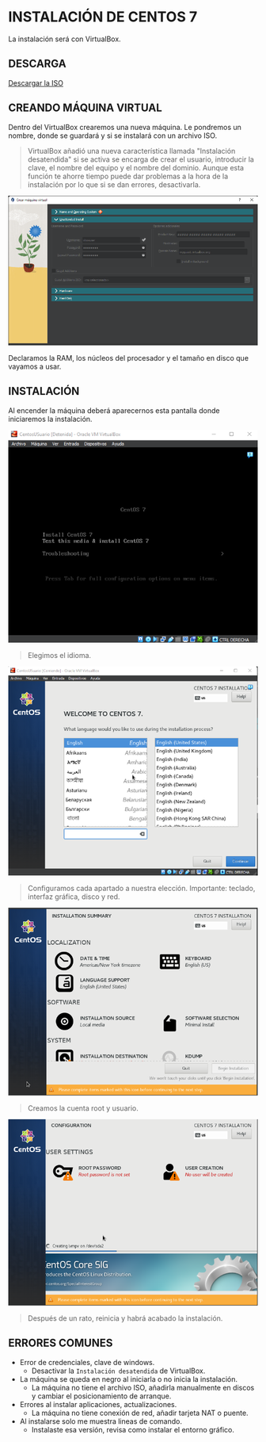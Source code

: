 # INSTALACIÓN DE CENTOS 7

La instalación será con VirtualBox.

## DESCARGA

[Descargar la ISO](https://www.centos.org/download/)

## CREANDO MÁQUINA VIRTUAL

Dentro del VirtualBox crearemos una nueva máquina. Le pondremos un nombre, donde se guardará y si se instalará con un archivo ISO.

> VirtualBox añadió una nueva característica llamada "Instalación desatendida" si se activa se encarga de crear el usuario, introducir la clave, el nombre del equipo y el nombre del dominio. Aunque esta función te ahorre tiempo puede dar problemas a la hora de la instalación por lo que si se dan errores, desactivarla.

![Alt text](./img/VirtualBox/1.png)

Declaramos la RAM, los núcleos del procesador y el tamaño en disco que vayamos a usar.

## INSTALACIÓN

Al encender la máquina deberá aparecernos esta pantalla donde iniciaremos la instalación.

![Alt text](./img/VirtualBox/11.png)

> Elegimos el idioma.

![Alt text](./img/VirtualBox/12.png)

> Configuramos cada apartado a nuestra elección.
> Importante: teclado, interfaz gráfica, disco y red.

![Alt text](./img/VirtualBox/13.png)

> Creamos la cuenta root y usuario.

![Alt text](./img/VirtualBox/14.png)

> Después de un rato, reinicia y habrá acabado la instalación.

## ERRORES COMUNES

- Error de credenciales, clave de windows.
  - Desactivar la `Instalación desatendida` de VirtualBox.
- La máquina se queda en negro al iniciarla o no inicia la instalación.
  - La máquina no tiene el archivo ISO, añadirla manualmente en discos y cambiar el posicionamiento de arranque.
- Errores al instalar aplicaciones, actualizaciones.
  - La máquina no tiene conexión de red, añadir tarjeta NAT o puente.
- Al instalarse solo me muestra lineas de comando.
  - Instalaste esa versión, revisa como instalar el entorno gráfico.
